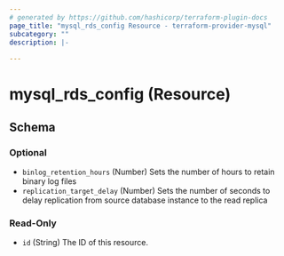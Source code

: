 ```yaml
---
# generated by https://github.com/hashicorp/terraform-plugin-docs
page_title: "mysql_rds_config Resource - terraform-provider-mysql"
subcategory: ""
description: |-
  
---
```


# mysql_rds_config (Resource)





<!-- schema generated by tfplugindocs -->
## Schema

### Optional

- `binlog_retention_hours` (Number) Sets the number of hours to retain binary log files
- `replication_target_delay` (Number) Sets the number of seconds to delay replication from source database instance to the read replica

### Read-Only

- `id` (String) The ID of this resource.
